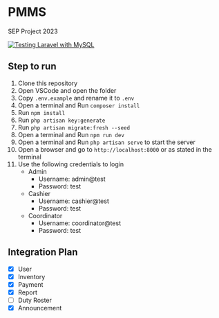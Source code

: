 # PMMS
SEP Project 2023

[![Testing Laravel with MySQL](https://github.com/chanyuenfu/pmms/actions/workflows/laravel.yml/badge.svg?branch=main)](https://github.com/chanyuenfu/pmms/actions/workflows/laravel.yml)

## Step to run
1. Clone this repository
2. Open VSCode and open the folder
3. Copy `.env.example` and rename it to `.env`
4. Open a terminal and Run `composer install`
5. Run `npm install`
6. Run `php artisan key:generate`
7. Run `php artisan migrate:fresh --seed`
8. Open a terminal and Run `npm run dev` 
9. Open a terminal and Run `php artisan serve` to start the server
10. Open a browser and go to `http://localhost:8000` or as stated in the terminal
11. Use the following credentials to login
    - Admin
        - Username: admin@test
        - Password: test
    - Cashier
        - Username: cashier@test
        - Password: test
    - Coordinator
        - Username: coordinator@test
        - Password: test

## Integration Plan
- [x] User
- [x] Inventory
- [x] Payment
- [x] Report
- [ ] Duty Roster
- [x] Announcement
